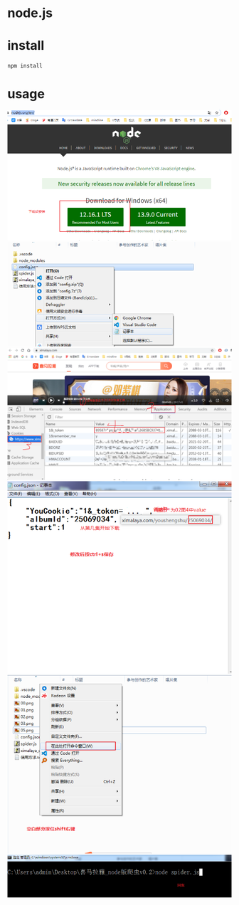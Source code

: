 # node.js

# install
`
npm install
`

# usage
![pic](ximalaya_node/usage/00.png)
![pic](ximalaya_node/usage/01.png)
![pic](ximalaya_node/usage/02.png)
![pic](ximalaya_node/usage/03.png)
![pic](ximalaya_node/usage/04.png)
![pic](ximalaya_node/usage/05.png)

